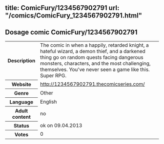 title: ComicFury/1234567902791
url: "/comics/ComicFury_1234567902791.html"
---
Dosage comic ComicFury/1234567902791
-----------------------------------------

<table class="comicinfo">
<tr>
<th>Description</th><td>The comic in when a happily, retarded knight, a hateful wizard, a demon thief, and a darkened thing go on random quests facing dangerous monsters, characters, and the most challenging, themselves. You've never seen a game like this. Super RPG.</td>
</tr>
<tr>
<th>Website</th><td><a href="http://1234567902791.thecomicseries.com/">http://1234567902791.thecomicseries.com/</a></td>
</tr>
<tr>
<th>Genre</th><td>Other</td>
</tr>
<tr>
<th>Language</th><td>English</td>
</tr>
<tr>
<th>Adult content</th><td>no</td>
</tr>
<tr>
<th>Status</th><td>ok on 09.04.2013</td>
</tr>
<tr>
<th>Votes</th><td>0</div></td>
</tr>
</table>
